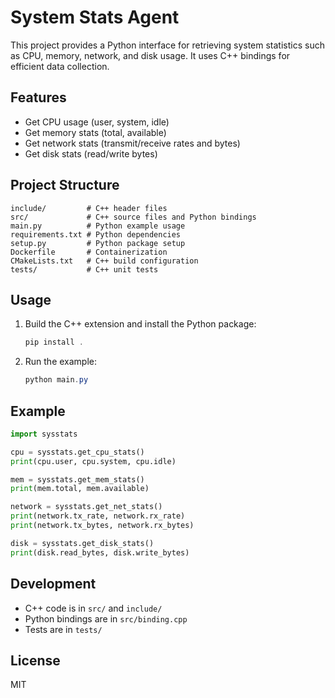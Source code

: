 # System Stats Agent

This project provides a Python interface for retrieving system statistics such as CPU, memory, network, and disk usage. It uses C++ bindings for efficient data collection.

## Features
- Get CPU usage (user, system, idle)
- Get memory stats (total, available)
- Get network stats (transmit/receive rates and bytes)
- Get disk stats (read/write bytes)

## Project Structure

```
include/         # C++ header files
src/             # C++ source files and Python bindings
main.py          # Python example usage
requirements.txt # Python dependencies
setup.py         # Python package setup
Dockerfile       # Containerization
CMakeLists.txt   # C++ build configuration
tests/           # C++ unit tests
```

## Usage

1. Build the C++ extension and install the Python package:
    ```powershell
    pip install .
    ```

2. Run the example:
    ```powershell
    python main.py
    ```

## Example

```python
import sysstats

cpu = sysstats.get_cpu_stats()
print(cpu.user, cpu.system, cpu.idle)

mem = sysstats.get_mem_stats()
print(mem.total, mem.available)

network = sysstats.get_net_stats()
print(network.tx_rate, network.rx_rate)
print(network.tx_bytes, network.rx_bytes)

disk = sysstats.get_disk_stats()
print(disk.read_bytes, disk.write_bytes)
```

## Development

- C++ code is in `src/` and `include/`
- Python bindings are in `src/binding.cpp`
- Tests are in `tests/`

## License

MIT
